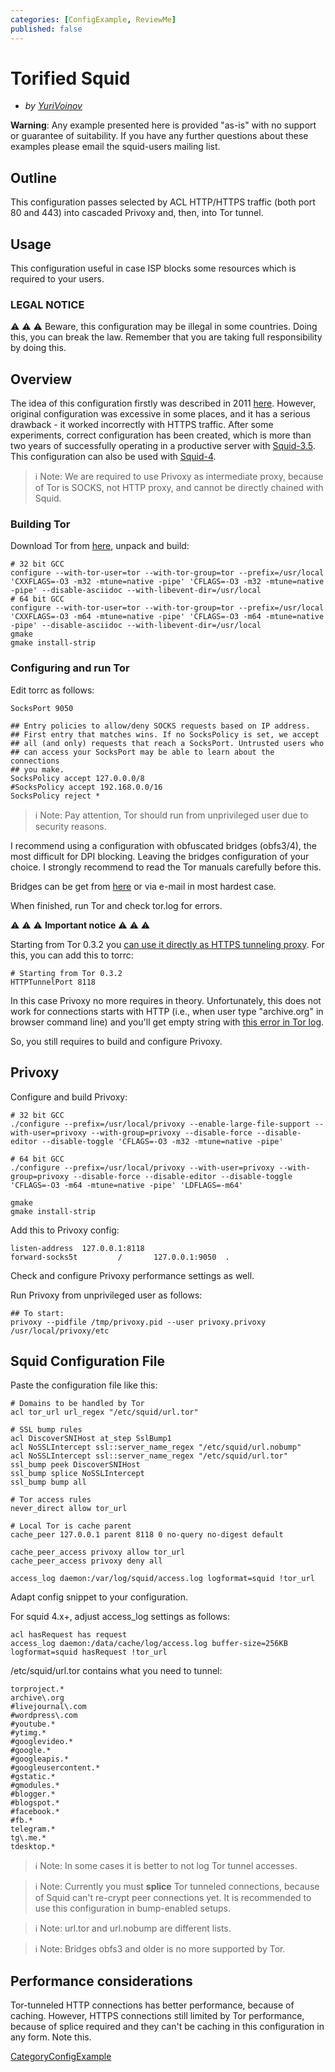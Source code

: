 ```yaml
---
categories: [ConfigExample, ReviewMe]
published: false
---
```

# Torified Squid

  - *by
    [YuriVoinov](/YuriVoinov)*

**Warning**: Any example presented here is provided "as-is" with no
support or guarantee of suitability. If you have any further questions
about these examples please email the squid-users mailing list.

## Outline

This configuration passes selected by ACL HTTP/HTTPS traffic (both port
80 and 443) into cascaded Privoxy and, then, into Tor tunnel.

## Usage

This configuration useful in case ISP blocks some resources which is
required to your users.

### LEGAL NOTICE

:warning:
:warning:
:warning:
Beware, this configuration may be illegal in some countries. Doing this,
you can break the law. Remember that you are taking full responsibility
by doing this.

## Overview

The idea of this configuration firstly was described in 2011
[here](https://habrahabr.ru/sandbox/38914/). However, original
configuration was excessive in some places, and it has a serious
drawback - it worked incorrectly with HTTPS traffic. After some
experiments, correct configuration has been created, which is more than
two years of successfully operating in a productive server with
[Squid-3.5](/Releases/Squid-3.5).
This configuration can also be used with
[Squid-4](/Releases/Squid-4).

> :information_source:
    Note: We are required to use Privoxy as intermediate proxy, because
    of Tor is SOCKS, not HTTP proxy, and cannot be directly chained with
    Squid.

### Building Tor

Download Tor from [here](https://torproject.org), unpack and build:

    # 32 bit GCC
    configure --with-tor-user=tor --with-tor-group=tor --prefix=/usr/local 'CXXFLAGS=-O3 -m32 -mtune=native -pipe' 'CFLAGS=-O3 -m32 -mtune=native -pipe' --disable-asciidoc --with-libevent-dir=/usr/local
    # 64 bit GCC
    configure --with-tor-user=tor --with-tor-group=tor --prefix=/usr/local 'CXXFLAGS=-O3 -m64 -mtune=native -pipe' 'CFLAGS=-O3 -m64 -mtune=native -pipe' --disable-asciidoc --with-libevent-dir=/usr/local
    gmake
    gmake install-strip

### Configuring and run Tor

Edit torrc as follows:

    SocksPort 9050
    
    ## Entry policies to allow/deny SOCKS requests based on IP address.
    ## First entry that matches wins. If no SocksPolicy is set, we accept
    ## all (and only) requests that reach a SocksPort. Untrusted users who
    ## can access your SocksPort may be able to learn about the connections
    ## you make.
    SocksPolicy accept 127.0.0.0/8
    #SocksPolicy accept 192.168.0.0/16
    SocksPolicy reject *

> :information_source:
    Note: Pay attention, Tor should run from unprivileged user due to
    security reasons.

I recommend using a configuration with obfuscated bridges (obfs3/4), the
most difficult for DPI blocking. Leaving the bridges configuration of
your choice. I strongly recommend to read the Tor manuals carefully
before this.

Bridges can be get from [here](https://bridges.torproject.org) or via
e-mail in most hardest case.

When finished, run Tor and check tor.log for errors.

:warning:
:warning:
:warning:
**Important notice**
:warning:
:warning:
:warning:

Starting from Tor 0.3.2 you [can use it directly as HTTPS tunneling
proxy](https://twitter.com/torproject/status/912708766084292608). For
this, you can add this to torrc:

    # Starting from Tor 0.3.2
    HTTPTunnelPort 8118

In this case Privoxy no more requires in theory. Unfortunately, this
does not work for connections starts with HTTP (i.e., when user type
"archive.org" in browser command line) and you'll get empty string with
[this error in Tor
log](https://tor.stackexchange.com/questions/16095/405-method-connection-mark-unattached-ap).

So, you still requires to build and configure Privoxy.

## Privoxy

Configure and build Privoxy:

    # 32 bit GCC
    ./configure --prefix=/usr/local/privoxy --enable-large-file-support --with-user=privoxy --with-group=privoxy --disable-force --disable-editor --disable-toggle 'CFLAGS=-O3 -m32 -mtune=native -pipe'
    
    # 64 bit GCC
    ./configure --prefix=/usr/local/privoxy --with-user=privoxy --with-group=privoxy --disable-force --disable-editor --disable-toggle 'CFLAGS=-O3 -m64 -mtune=native -pipe' 'LDFLAGS=-m64'
    
    gmake
    gmake install-strip

Add this to Privoxy config:

    listen-address  127.0.0.1:8118
    forward-socks5t         /       127.0.0.1:9050  .

Check and configure Privoxy performance settings as well.

Run Privoxy from unprivileged user as follows:

    ## To start:
    privoxy --pidfile /tmp/privoxy.pid --user privoxy.privoxy /usr/local/privoxy/etc

## Squid Configuration File

Paste the configuration file like this:

    # Domains to be handled by Tor
    acl tor_url url_regex "/etc/squid/url.tor"
    
    # SSL bump rules
    acl DiscoverSNIHost at_step SslBump1
    acl NoSSLIntercept ssl::server_name_regex "/etc/squid/url.nobump"
    acl NoSSLIntercept ssl::server_name_regex "/etc/squid/url.tor"
    ssl_bump peek DiscoverSNIHost
    ssl_bump splice NoSSLIntercept
    ssl_bump bump all
    
    # Tor access rules
    never_direct allow tor_url
    
    # Local Tor is cache parent
    cache_peer 127.0.0.1 parent 8118 0 no-query no-digest default
    
    cache_peer_access privoxy allow tor_url
    cache_peer_access privoxy deny all
    
    access_log daemon:/var/log/squid/access.log logformat=squid !tor_url

Adapt config snippet to your configuration.

For squid 4.x+, adjust access_log settings as follows:

    acl hasRequest has request
    access_log daemon:/data/cache/log/access.log buffer-size=256KB logformat=squid hasRequest !tor_url

/etc/squid/url.tor contains what you need to tunnel:

    torproject.*
    archive\.org
    #livejournal\.com
    #wordpress\.com
    #youtube.*
    #ytimg.*
    #googlevideo.*
    #google.*
    #googleapis.*
    #googleusercontent.*
    #gstatic.*
    #gmodules.*
    #blogger.*
    #blogspot.*
    #facebook.*
    #fb.*
    telegram.*
    tg\.me.*
    tdesktop.*

> :information_source:
    Note: In some cases it is better to not log Tor tunnel accesses.

> :information_source:
    Note: Currently you must **splice** Tor tunneled connections,
    because of Squid can't re-crypt peer connections yet. It is
    recommended to use this configuration in bump-enabled setups.

> :information_source:
    Note: url.tor and url.nobump are different lists.

> :information_source:
    Note: Bridges obfs3 and older is no more supported by Tor.

## Performance considerations

Tor-tunneled HTTP connections has better performance, because of
caching. However, HTTPS connections still limited by Tor performance,
because of splice required and they can't be caching in this
configuration in any form. Note this.

[CategoryConfigExample](/CategoryConfigExample)
